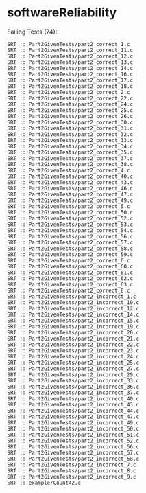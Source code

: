 # softwareReliability
Failing Tests (74):

    SRT :: Part2GivenTests/part2_correct_1.c
    SRT :: Part2GivenTests/part2_correct_11.c
    SRT :: Part2GivenTests/part2_correct_12.c
    SRT :: Part2GivenTests/part2_correct_13.c
    SRT :: Part2GivenTests/part2_correct_14.c
    SRT :: Part2GivenTests/part2_correct_16.c
    SRT :: Part2GivenTests/part2_correct_17.c
    SRT :: Part2GivenTests/part2_correct_18.c
    SRT :: Part2GivenTests/part2_correct_2.c
    SRT :: Part2GivenTests/part2_correct_22.c
    SRT :: Part2GivenTests/part2_correct_24.c
    SRT :: Part2GivenTests/part2_correct_25.c
    SRT :: Part2GivenTests/part2_correct_26.c
    SRT :: Part2GivenTests/part2_correct_30.c
    SRT :: Part2GivenTests/part2_correct_31.c
    SRT :: Part2GivenTests/part2_correct_32.c
    SRT :: Part2GivenTests/part2_correct_33.c
    SRT :: Part2GivenTests/part2_correct_34.c
    SRT :: Part2GivenTests/part2_correct_35.c
    SRT :: Part2GivenTests/part2_correct_37.c
    SRT :: Part2GivenTests/part2_correct_38.c
    SRT :: Part2GivenTests/part2_correct_4.c
    SRT :: Part2GivenTests/part2_correct_40.c
    SRT :: Part2GivenTests/part2_correct_43.c
    SRT :: Part2GivenTests/part2_correct_46.c
    SRT :: Part2GivenTests/part2_correct_47.c
    SRT :: Part2GivenTests/part2_correct_49.c
    SRT :: Part2GivenTests/part2_correct_5.c
    SRT :: Part2GivenTests/part2_correct_50.c
    SRT :: Part2GivenTests/part2_correct_52.c
    SRT :: Part2GivenTests/part2_correct_53.c
    SRT :: Part2GivenTests/part2_correct_54.c
    SRT :: Part2GivenTests/part2_correct_56.c
    SRT :: Part2GivenTests/part2_correct_57.c
    SRT :: Part2GivenTests/part2_correct_58.c
    SRT :: Part2GivenTests/part2_correct_59.c
    SRT :: Part2GivenTests/part2_correct_6.c
    SRT :: Part2GivenTests/part2_correct_60.c
    SRT :: Part2GivenTests/part2_correct_61.c
    SRT :: Part2GivenTests/part2_correct_62.c
    SRT :: Part2GivenTests/part2_correct_63.c
    SRT :: Part2GivenTests/part2_correct_8.c
    SRT :: Part2GivenTests/part2_incorrect_1.c
    SRT :: Part2GivenTests/part2_incorrect_10.c
    SRT :: Part2GivenTests/part2_incorrect_12.c
    SRT :: Part2GivenTests/part2_incorrect_14.c
    SRT :: Part2GivenTests/part2_incorrect_15.c
    SRT :: Part2GivenTests/part2_incorrect_19.c
    SRT :: Part2GivenTests/part2_incorrect_20.c
    SRT :: Part2GivenTests/part2_incorrect_21.c
    SRT :: Part2GivenTests/part2_incorrect_22.c
    SRT :: Part2GivenTests/part2_incorrect_23.c
    SRT :: Part2GivenTests/part2_incorrect_24.c
    SRT :: Part2GivenTests/part2_incorrect_25.c
    SRT :: Part2GivenTests/part2_incorrect_27.c
    SRT :: Part2GivenTests/part2_incorrect_29.c
    SRT :: Part2GivenTests/part2_incorrect_33.c
    SRT :: Part2GivenTests/part2_incorrect_36.c
    SRT :: Part2GivenTests/part2_incorrect_37.c
    SRT :: Part2GivenTests/part2_incorrect_40.c
    SRT :: Part2GivenTests/part2_incorrect_43.c
    SRT :: Part2GivenTests/part2_incorrect_44.c
    SRT :: Part2GivenTests/part2_incorrect_47.c
    SRT :: Part2GivenTests/part2_incorrect_49.c
    SRT :: Part2GivenTests/part2_incorrect_50.c
    SRT :: Part2GivenTests/part2_incorrect_51.c
    SRT :: Part2GivenTests/part2_incorrect_52.c
    SRT :: Part2GivenTests/part2_incorrect_56.c
    SRT :: Part2GivenTests/part2_incorrect_57.c
    SRT :: Part2GivenTests/part2_incorrect_58.c
    SRT :: Part2GivenTests/part2_incorrect_7.c
    SRT :: Part2GivenTests/part2_incorrect_8.c
    SRT :: Part2GivenTests/part2_incorrect_9.c
    SRT :: example/Count42.c
